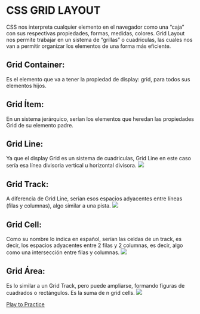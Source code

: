 # CSS GRID LAYOUT
CSS nos interpreta cualquier elemento en el navegador como una “caja” con sus respectivas propiedades, formas, medidas, colores. Grid Layout nos permite trabajar en un sistema de “grillas” o cuadriculas, las cuales nos van a permitir organizar los elementos de una forma más eficiente.

## Grid Container: 
Es el elemento que va a tener la propiedad de display: grid, para todos sus elementos hijos.

## Grid Ítem: 
En un sistema jerárquico, serían los elementos que heredan las propiedades Grid de su elemento padre.

## Grid Line: 
Ya que el display Grid es un sistema de cuadriculas, Grid Line en este caso sería esa línea divisoria vertical u horizontal divisora.
<img src="https://css-tricks.com/wp-content/uploads/2016/03/grid-line.png">

## Grid Track: 
A diferencia de Grid Line, serian esos espacios adyacentes entre líneas (filas y columnas), algo similar a una pista.
<img src="https://css-tricks.com/wp-content/uploads/2016/03/grid-track.png">

## Grid Cell: 
Como su nombre lo indica en español, serían las celdas de un track, es decir, los espacios adyacentes entre 2 filas y 2 columnas, es decir, algo como una intersección entre filas y columnas.
<img src="https://css-tricks.com/wp-content/uploads/2016/03/grid-cell.png">

## Grid Área: 
Es lo similar a un Grid Track, pero puede ampliarse, formando figuras de cuadrados o rectángulos. Es la suma de n grid cells.
<img src="https://css-tricks.com/wp-content/uploads/2016/03/grid-area.png">

[Play to Practice](https://cssgridgarden.com/)
